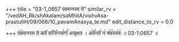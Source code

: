 +++
title = "03-1_0657 पवमानस्य ते"
similar_rv = "/vedAH_Rk/shAkalam/saMhitA/vishvAsa-prastutiH/09/066/10_pavamAnasya_te.md"
edit_distance_to_rv = 0.0

+++
प꣡व꣢मानस्य ते कवे꣣ वा꣢जि꣣न्त्स꣡र्गा꣢ असृक्षत । अ꣡र्व꣢न्तो꣣ न꣡ श्र꣢व꣣स्य꣡वः꣢ ॥ 03-1:0657 ॥

<div class="js_include " url="/vedAH_Rk/shAkalam/saMhitA/vishvAsa-prastutiH/09/066/10_pavamAnasya_te.md"  newLevelForH1="2" title="विश्वास-शाकल-प्रस्तुतिः"  > </div>